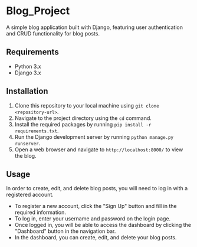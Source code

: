 # Blog_Project

A simple blog application built with Django, featuring user authentication and CRUD functionality for blog posts.

## Requirements
- Python 3.x
- Django 3.x

## Installation
1. Clone this repository to your local machine using `git clone <repository-url>`.
2. Navigate to the project directory using the `cd` command.
3. Install the required packages by running `pip install -r requirements.txt`.
4. Run the Django development server by running `python manage.py runserver`.
5. Open a web browser and navigate to `http://localhost:8000/` to view the blog.

## Usage
In order to create, edit, and delete blog posts, you will need to log in with a registered account.

- To register a new account, click the "Sign Up" button and fill in the required information.
- To log in, enter your username and password on the login page.
- Once logged in, you will be able to access the dashboard by clicking the "Dashboard" button in the navigation bar.
- In the dashboard, you can create, edit, and delete your blog posts.
